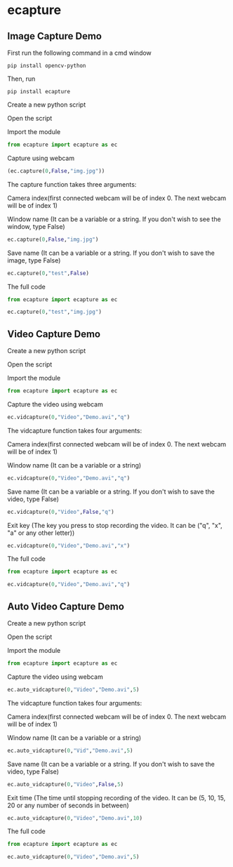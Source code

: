 # ecapture
## Image Capture Demo

First run the following command in a cmd window
~~~
pip install opencv-python
~~~

Then, run 
~~~
pip install ecapture
~~~
Create a new python script

Open the script

Import the module
~~~python
from ecapture import ecapture as ec
~~~ 
Capture using webcam
~~~python
(ec.capture(0,False,"img.jpg"))
~~~
The capture function takes three arguments:
  
  Camera index(first connected webcam will be of index 0. The next webcam will be of index 1)
  
  Window name (It can be a variable or a string. If you don't wish to see the window, type False)
   
   ~~~python
   ec.capture(0,False,"img.jpg")
   ~~~
  
  Save name (It can be a variable or a string. If you don't wish to save the image, type False)
  ~~~python
  ec.capture(0,"test",False)
  ~~~
The full code
~~~python
from ecapture import ecapture as ec

ec.capture(0,"test","img.jpg")
~~~
## Video Capture Demo
Create a new python script

Open the script

Import the module
~~~python
from ecapture import ecapture as ec
~~~ 
Capture the video using webcam
~~~python
ec.vidcapture(0,"Video","Demo.avi","q")
~~~
The vidcapture function takes four arguments:
  
  Camera index(first connected webcam will be of index 0. The next webcam will be of index 1)
  
  Window name (It can be a variable or a string)
   
   ~~~python
   ec.vidcapture(0,"Video","Demo.avi","q")
   ~~~
  
  Save name (It can be a variable or a string. If you don't wish to save the video, type False)
  ~~~python
  ec.vidcapture(0,"Video",False,"q")
  ~~~
  
  Exit key (The key you press to stop recording the video. It can be ("q", "x", "a" or any other letter))
  ~~~python
  ec.vidcapture(0,"Video","Demo.avi","x")
  ~~~
The full code
~~~python
from ecapture import ecapture as ec

ec.vidcapture(0,"Video","Demo.avi","q")
~~~
## Auto Video Capture Demo
Create a new python script

Open the script

Import the module
~~~python
from ecapture import ecapture as ec
~~~ 
Capture the video using webcam
~~~python
ec.auto_vidcapture(0,"Video","Demo.avi",5)
~~~
The vidcapture function takes four arguments:
  
  Camera index(first connected webcam will be of index 0. The next webcam will be of index 1)
  
  Window name (It can be a variable or a string)
   
   ~~~python
   ec.auto_vidcapture(0,"Vid","Demo.avi",5)
   ~~~
  
  Save name (It can be a variable or a string. If you don't wish to save the video, type False)
  ~~~python
  ec.auto_vidcapture(0,"Video",False,5)
  ~~~
  
  Exit time (The time until stopping recording of the video. It can be (5, 10, 15, 20 or any number of seconds in between)
  ~~~python
  ec.auto_vidcapture(0,"Video","Demo.avi",10)
  ~~~
The full code
~~~python
from ecapture import ecapture as ec

ec.auto_vidcapture(0,"Video","Demo.avi",5)
~~~